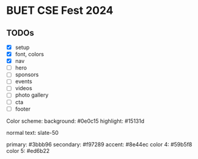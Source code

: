 # BUET CSE Fest 2024

## TODOs

- [x] setup
- [x] font, colors
- [x] nav
- [ ] hero
- [ ] sponsors
- [ ] events
- [ ] videos
- [ ] photo gallery
- [ ] cta
- [ ] footer

Color scheme:
background: #0e0c15
highlight: #15131d

normal text: slate-50

primary: #3bbb96
secondary: #f97289
accent: #8e44ec
color 4: #59b5f8
color 5: #ed6b22
